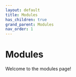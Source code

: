 ```yaml
---
layout: default
title: Modules
has_children: true
grand_parent: Modules
nav_order: 1
---
```


# Modules

Welcome to the modules page!
